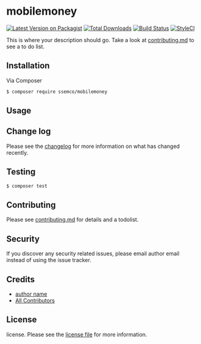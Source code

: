 # mobilemoney

[![Latest Version on Packagist][ico-version]][link-packagist]
[![Total Downloads][ico-downloads]][link-downloads]
[![Build Status][ico-travis]][link-travis]
[![StyleCI][ico-styleci]][link-styleci]

This is where your description should go. Take a look at [contributing.md](contributing.md) to see a to do list.

## Installation

Via Composer

``` bash
$ composer require ssemco/mobilemoney
```

## Usage

## Change log

Please see the [changelog](changelog.md) for more information on what has changed recently.

## Testing

``` bash
$ composer test
```

## Contributing

Please see [contributing.md](contributing.md) for details and a todolist.

## Security

If you discover any security related issues, please email author email instead of using the issue tracker.

## Credits

- [author name][link-author]
- [All Contributors][link-contributors]

## License

license. Please see the [license file](license.md) for more information.

[ico-version]: https://img.shields.io/packagist/v/ssemco/mobilemoney.svg?style=flat-square
[ico-downloads]: https://img.shields.io/packagist/dt/ssemco/mobilemoney.svg?style=flat-square
[ico-travis]: https://img.shields.io/travis/ssemco/mobilemoney/master.svg?style=flat-square
[ico-styleci]: https://styleci.io/repos/12345678/shield

[link-packagist]: https://packagist.org/packages/ssemco/mobilemoney
[link-downloads]: https://packagist.org/packages/ssemco/mobilemoney
[link-travis]: https://travis-ci.org/ssemco/mobilemoney
[link-styleci]: https://styleci.io/repos/12345678
[link-author]: https://github.com/ssemco
[link-contributors]: ../../contributors
